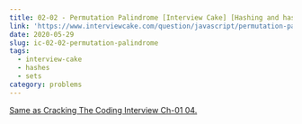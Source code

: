 ```yaml
---
title: 02-02 - Permutation Palindrome [Interview Cake] [Hashing and hash tables]
link: 'https://www.interviewcake.com/question/javascript/permutation-palindrome?course=fc1&section=hashing-and-hash-tables'
date: 2020-05-29
slug: ic-02-02-permutation-palindrome
tags:
  - interview-cake
  - hashes
  - sets
category: problems
---
```


[Same as Cracking The Coding Interview Ch-01 04.](/posts/ctci-01-04-palindrome-permutation/)

<!-- content/posts/problems/cracking-the-coding-interview/ch_01_arrays_and_strings/1.04_palindrome_permutation.md -->
<!-- embed:2.02_permutation_palindrome.js -->
